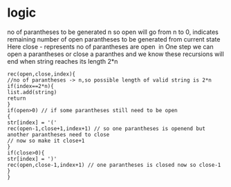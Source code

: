 # logic
no of parantheses to be generated n
so open will go from n to 0, indicates remaining number of open parantheses to be generated from current state
Here close - represents no of parantheses are open
​
in One step we can open a parantheses or close a paranthes and we know these recursions will end when string reaches its length 2*n
```
rec(open,close,index){
//no of parantheses -> n,so possible length of valid string is 2*n
if(index==2*n){
list.add(string)
return
}
if(open>0) // if some parantheses still need to be open
{
str[index] = '('
rec(open-1,close+1,index+1) // so one parantheses is openend but another parantheses need to close
// now so make it close+1
}
if(close>0){
str[index] = ')'
rec(open,close-1,index+1) // one parantheses is closed now so close-1
}
}
```
​
​